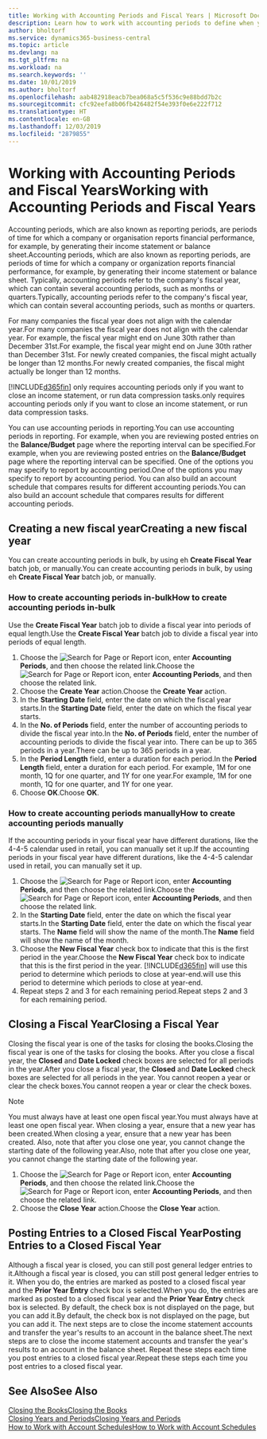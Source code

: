 ```yaml
---
title: Working with Accounting Periods and Fiscal Years | Microsoft Docs
description: Learn how to work with accounting periods to define when your company reports financial performance.
author: bholtorf
ms.service: dynamics365-business-central
ms.topic: article
ms.devlang: na
ms.tgt_pltfrm: na
ms.workload: na
ms.search.keywords: ''
ms.date: 10/01/2019
ms.author: bholtorf
ms.openlocfilehash: aab482918eacb7bea068a5c5f536c9e88bdd7b2c
ms.sourcegitcommit: cfc92eefa8b06fb426482f54e393f0e6e222f712
ms.translationtype: HT
ms.contentlocale: en-GB
ms.lasthandoff: 12/03/2019
ms.locfileid: "2879855"
---
```

# <a name="working-with-accounting-periods-and-fiscal-years"></a><span data-ttu-id="48a21-103">Working with Accounting Periods and Fiscal Years</span><span class="sxs-lookup"><span data-stu-id="48a21-103">Working with Accounting Periods and Fiscal Years</span></span>
<span data-ttu-id="48a21-104">Accounting periods, which are also known as reporting periods, are periods of time for which a company or organisation reports financial performance, for example, by generating their income statement or balance sheet.</span><span class="sxs-lookup"><span data-stu-id="48a21-104">Accounting periods, which are also known as reporting periods, are periods of time for which a company or organization reports financial performance, for example, by generating their income statement or balance sheet.</span></span> <span data-ttu-id="48a21-105">Typically, accounting periods refer to the company's fiscal year, which can contain several accounting periods, such as months or quarters.</span><span class="sxs-lookup"><span data-stu-id="48a21-105">Typically, accounting periods refer to the company's fiscal year, which can contain several accounting periods, such as months or quarters.</span></span>

<span data-ttu-id="48a21-106">For many companies the fiscal year does not align with the calendar year.</span><span class="sxs-lookup"><span data-stu-id="48a21-106">For many companies the fiscal year does not align with the calendar year.</span></span> <span data-ttu-id="48a21-107">For example, the fiscal year might end on June 30th rather than December 31st.</span><span class="sxs-lookup"><span data-stu-id="48a21-107">For example, the fiscal year might end on June 30th rather than December 31st.</span></span> <span data-ttu-id="48a21-108">For newly created companies, the fiscal might actually be longer than 12 months.</span><span class="sxs-lookup"><span data-stu-id="48a21-108">For newly created companies, the fiscal might actually be longer than 12 months.</span></span> 

[!INCLUDE[d365fin](includes/d365fin_md.md)] <span data-ttu-id="48a21-109">only requires accounting periods only if you want to close an income statement, or run data compression tasks.</span><span class="sxs-lookup"><span data-stu-id="48a21-109">only requires accounting periods only if you want to close an income statement, or run data compression tasks.</span></span> 

<span data-ttu-id="48a21-110">You can use accounting periods in reporting.</span><span class="sxs-lookup"><span data-stu-id="48a21-110">You can use accounting periods in reporting.</span></span> <span data-ttu-id="48a21-111">For example, when you are reviewing posted entries on the **Balance/Budget** page where the reporting interval can be specified.</span><span class="sxs-lookup"><span data-stu-id="48a21-111">For example, when you are reviewing posted entries on the **Balance/Budget** page where the reporting interval can be specified.</span></span> <span data-ttu-id="48a21-112">One of the options you may specify to report by accounting period.</span><span class="sxs-lookup"><span data-stu-id="48a21-112">One of the options you may specify to report by accounting period.</span></span> <span data-ttu-id="48a21-113">You can also build an account schedule that compares results for different accounting periods.</span><span class="sxs-lookup"><span data-stu-id="48a21-113">You can also build an account schedule that compares results for different accounting periods.</span></span>

## <a name="creating-a-new-fiscal-year"></a><span data-ttu-id="48a21-114">Creating a new fiscal year</span><span class="sxs-lookup"><span data-stu-id="48a21-114">Creating a new fiscal year</span></span>
<span data-ttu-id="48a21-115">You can create accounting periods in bulk, by using eh **Create Fiscal Year** batch job, or manually.</span><span class="sxs-lookup"><span data-stu-id="48a21-115">You can create accounting periods in bulk, by using eh **Create Fiscal Year** batch job, or manually.</span></span>

### <a name="how-to-create-accounting-periods-in-bulk"></a><span data-ttu-id="48a21-116">How to create accounting periods in-bulk</span><span class="sxs-lookup"><span data-stu-id="48a21-116">How to create accounting periods in-bulk</span></span>
<span data-ttu-id="48a21-117">Use the **Create Fiscal Year** batch job to divide a fiscal year into periods of equal length.</span><span class="sxs-lookup"><span data-stu-id="48a21-117">Use the **Create Fiscal Year** batch job to divide a fiscal year into periods of equal length.</span></span>  

1. <span data-ttu-id="48a21-118">Choose the ![Search for Page or Report](media/ui-search/search_small.png "Search for Page or Report icon") icon, enter **Accounting Periods**, and then choose the related link.</span><span class="sxs-lookup"><span data-stu-id="48a21-118">Choose the ![Search for Page or Report](media/ui-search/search_small.png "Search for Page or Report icon") icon, enter **Accounting Periods**, and then choose the related link.</span></span>  
2. <span data-ttu-id="48a21-119">Choose the **Create Year** action.</span><span class="sxs-lookup"><span data-stu-id="48a21-119">Choose the **Create Year** action.</span></span>  <!--What about the Scheduling option? Should we mention that? There's also the Report Output Type field...-->
3. <span data-ttu-id="48a21-120">In the **Starting Date** field, enter the date on which the fiscal year starts.</span><span class="sxs-lookup"><span data-stu-id="48a21-120">In the **Starting Date** field, enter the date on which the fiscal year starts.</span></span>  
4. <span data-ttu-id="48a21-121">In the **No. of Periods** field, enter the number of accounting periods to divide the fiscal year into.</span><span class="sxs-lookup"><span data-stu-id="48a21-121">In the **No. of Periods** field, enter the number of accounting periods to divide the fiscal year into.</span></span> <span data-ttu-id="48a21-122">There can be up to 365 periods in a year.</span><span class="sxs-lookup"><span data-stu-id="48a21-122">There can be up to 365 periods in a year.</span></span>  
5. <span data-ttu-id="48a21-123">In the **Period Length** field, enter a duration for each period.</span><span class="sxs-lookup"><span data-stu-id="48a21-123">In the **Period Length** field, enter a duration for each period.</span></span> <span data-ttu-id="48a21-124">For example, 1M for one month, 1Q for one quarter, and 1Y for one year.</span><span class="sxs-lookup"><span data-stu-id="48a21-124">For example, 1M for one month, 1Q for one quarter, and 1Y for one year.</span></span>  
6. <span data-ttu-id="48a21-125">Choose **OK**.</span><span class="sxs-lookup"><span data-stu-id="48a21-125">Choose **OK**.</span></span>  

### <a name="how-to-create-accounting-periods-manually"></a><span data-ttu-id="48a21-126">How to create accounting periods manually</span><span class="sxs-lookup"><span data-stu-id="48a21-126">How to create accounting periods manually</span></span>
<span data-ttu-id="48a21-127">If the accounting periods in your fiscal year have different durations, like the 4-4-5 calendar used in retail, you can manually set it up.</span><span class="sxs-lookup"><span data-stu-id="48a21-127">If the accounting periods in your fiscal year have different durations, like the 4-4-5 calendar used in retail, you can manually set it up.</span></span>  
  
1. <span data-ttu-id="48a21-128">Choose the ![Search for Page or Report](media/ui-search/search_small.png "Search for Page or Report icon") icon, enter **Accounting Periods**, and then choose the related link.</span><span class="sxs-lookup"><span data-stu-id="48a21-128">Choose the ![Search for Page or Report](media/ui-search/search_small.png "Search for Page or Report icon") icon, enter **Accounting Periods**, and then choose the related link.</span></span>  
2. <span data-ttu-id="48a21-129">In the **Starting Date** field, enter the date on which the fiscal year starts.</span><span class="sxs-lookup"><span data-stu-id="48a21-129">In the **Starting Date** field, enter the date on which the fiscal year starts.</span></span> <span data-ttu-id="48a21-130">The **Name** field will show the name of the month.</span><span class="sxs-lookup"><span data-stu-id="48a21-130">The **Name** field will show the name of the month.</span></span>  
3. <span data-ttu-id="48a21-131">Choose the **New Fiscal Year** check box to indicate that this is the first period in the year.</span><span class="sxs-lookup"><span data-stu-id="48a21-131">Choose the **New Fiscal Year** check box to indicate that this is the first period in the year.</span></span> [!INCLUDE[d365fin](includes/d365fin_md.md)] <span data-ttu-id="48a21-132">will use this period to determine which periods to close at year-end.</span><span class="sxs-lookup"><span data-stu-id="48a21-132">will use this period to determine which periods to close at year-end.</span></span>
4. <span data-ttu-id="48a21-133">Repeat steps 2 and 3 for each remaining period.</span><span class="sxs-lookup"><span data-stu-id="48a21-133">Repeat steps 2 and 3 for each remaining period.</span></span>  

## <a name="closing-a-fiscal-year"></a><span data-ttu-id="48a21-134">Closing a Fiscal Year</span><span class="sxs-lookup"><span data-stu-id="48a21-134">Closing a Fiscal Year</span></span>
<span data-ttu-id="48a21-135">Closing the fiscal year is one of the tasks for closing the books.</span><span class="sxs-lookup"><span data-stu-id="48a21-135">Closing the fiscal year is one of the tasks for closing the books.</span></span> <span data-ttu-id="48a21-136">After you close a fiscal year, the **Closed** and **Date Locked** check boxes are selected for all periods in the year.</span><span class="sxs-lookup"><span data-stu-id="48a21-136">After you close a fiscal year, the **Closed** and **Date Locked** check boxes are selected for all periods in the year.</span></span> <span data-ttu-id="48a21-137">You cannot reopen a year or clear the check boxes.</span><span class="sxs-lookup"><span data-stu-id="48a21-137">You cannot reopen a year or clear the check boxes.</span></span>

> [!NOTE]  
>  <span data-ttu-id="48a21-138">You must always have at least one open fiscal year.</span><span class="sxs-lookup"><span data-stu-id="48a21-138">You must always have at least one open fiscal year.</span></span> <span data-ttu-id="48a21-139">When closing a year, ensure that a new year has been created.</span><span class="sxs-lookup"><span data-stu-id="48a21-139">When closing a year, ensure that a new year has been created.</span></span> <span data-ttu-id="48a21-140">Also, note that after you close one year, you cannot change the starting date of the following year.</span><span class="sxs-lookup"><span data-stu-id="48a21-140">Also, note that after you close one year, you cannot change the starting date of the following year.</span></span>

1. <span data-ttu-id="48a21-141">Choose the ![Search for Page or Report](media/ui-search/search_small.png "Search for Page or Report icon") icon, enter **Accounting Periods**, and then choose the related link.</span><span class="sxs-lookup"><span data-stu-id="48a21-141">Choose the ![Search for Page or Report](media/ui-search/search_small.png "Search for Page or Report icon") icon, enter **Accounting Periods**, and then choose the related link.</span></span>  
2. <span data-ttu-id="48a21-142">Choose the **Close Year** action.</span><span class="sxs-lookup"><span data-stu-id="48a21-142">Choose the **Close Year** action.</span></span>  

## <a name="posting-entries-to-a-closed-fiscal-year"></a><span data-ttu-id="48a21-143">Posting Entries to a Closed Fiscal Year</span><span class="sxs-lookup"><span data-stu-id="48a21-143">Posting Entries to a Closed Fiscal Year</span></span>
<span data-ttu-id="48a21-144">Although a fiscal year is closed, you can still post general ledger entries to it.</span><span class="sxs-lookup"><span data-stu-id="48a21-144">Although a fiscal year is closed, you can still post general ledger entries to it.</span></span> <span data-ttu-id="48a21-145">When you do, the entries are marked as posted to a closed fiscal year and the **Prior Year Entry** check box is selected.</span><span class="sxs-lookup"><span data-stu-id="48a21-145">When you do, the entries are marked as posted to a closed fiscal year and the **Prior Year Entry** check box is selected.</span></span> <span data-ttu-id="48a21-146">By default, the check box is not displayed on the page, but you can add it.</span><span class="sxs-lookup"><span data-stu-id="48a21-146">By default, the check box is not displayed on the page, but you can add it.</span></span> <span data-ttu-id="48a21-147">The next steps are to close the income statement accounts and transfer the year's results to an account in the balance sheet.</span><span class="sxs-lookup"><span data-stu-id="48a21-147">The next steps are to close the income statement accounts and transfer the year's results to an account in the balance sheet.</span></span> <span data-ttu-id="48a21-148">Repeat these steps each time you post entries to a closed fiscal year.</span><span class="sxs-lookup"><span data-stu-id="48a21-148">Repeat these steps each time you post entries to a closed fiscal year.</span></span>

## <a name="see-also"></a><span data-ttu-id="48a21-149">See Also</span><span class="sxs-lookup"><span data-stu-id="48a21-149">See Also</span></span>
[<span data-ttu-id="48a21-150">Closing the Books</span><span class="sxs-lookup"><span data-stu-id="48a21-150">Closing the Books</span></span>](year-close-books.md)  
[<span data-ttu-id="48a21-151">Closing Years and Periods</span><span class="sxs-lookup"><span data-stu-id="48a21-151">Closing Years and Periods</span></span>](year-close-years-periods.md)  
[<span data-ttu-id="48a21-152">How to Work with Account Schedules</span><span class="sxs-lookup"><span data-stu-id="48a21-152">How to Work with Account Schedules</span></span>](bi-how-work-account-schedule.md)  
  





